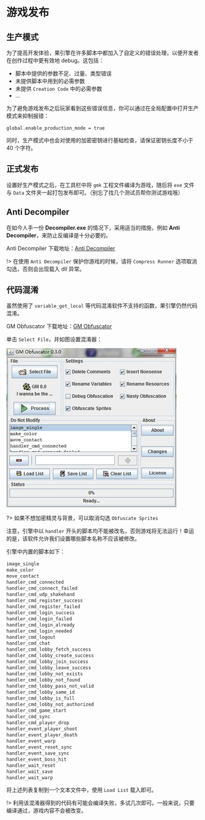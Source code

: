 # 游戏发布

## 生产模式

为了提高开发体验，果引擎在许多脚本中都加入了自定义的错误处理，以便开发者在创作过程中更有效地 debug。这包括：

* 脚本中提供的参数不足、过量、类型错误
* 未提供脚本中用到的必需参数
* 未提供 `Creation Code` 中的必需参数
* ...

为了避免游戏发布之后玩家看到这些错误信息，你可以通过在全局配置中打开生产模式来抑制报错：

```gml
global.enable_production_mode = true
```

同时，生产模式中也会对使用的加密密钥进行基础检查，请保证密钥长度不小于 40 个字符。

## 正式发布

设置好生产模式之后，在工具栏中将 `gmk` 工程文件编译为游戏，随后将 `exe` 文件与 `Data` 文件夹一起打包发布即可。（别忘了找几个测试员帮你测试游戏哦）

## Anti Decompiler

在如今人手一份 **Decompiler.exe** 的情况下，采用适当的措施，例如 **Anti Decompiler**，来防止反编译是十分必要的。

Anti Decompiler 下载地址：[Anti Decompiler](http://p9wc9w6dq.bkt.clouddn.com/anti-decompiler.zip)

!> 在使用 `Anti Decompiler` 保护你游戏的时候，请将 `Compress Runner` 选项取消勾选，否则会出现载入 dll 异常。

## 代码混淆

虽然使用了 `variable_get_local` 等代码混淆软件不支持的函数，果引擎仍然代码混淆。

GM Obfuscator 下载地址：[GM Obfuscator](http://p9wc9w6dq.bkt.clouddn.com/GM%20Obfuscator%20030.jar)

单击 `Select File`，并如图设置混淆器：

![Obfuscator settings](_images/obfuscator.jpg)

?> 如果不想加密精灵与背景，可以取消勾选 `Obfuscate Sprites`

注意，引擎中以 `handler` 开头的脚本均不能被改名，否则游戏将无法运行！幸运的是，该软件允许我们设置哪些脚本名称不应该被修改。

引擎中内置的脚本如下：

```
image_single
make_color
move_contact
handler_cmd_connected
handler_cmd_connect_failed
handler_cmd_udp_shakehand
handler_cmd_register_success
handler_cmd_register_failed
handler_cmd_login_success
handler_cmd_login_failed
handler_cmd_login_already
handler_cmd_login_needed
handler_cmd_logout
handler_cmd_chat
handler_cmd_lobby_fetch_success
handler_cmd_lobby_create_success
handler_cmd_lobby_join_success
handler_cmd_lobby_leave_success
handler_cmd_lobby_not_exists
handler_cmd_lobby_not_found
handler_cmd_lobby_pass_not_valid
handler_cmd_lobby_same_id
handler_cmd_lobby_is_full
handler_cmd_lobby_not_authorized
handler_cmd_game_start
handler_cmd_sync
handler_cmd_player_drop
handler_event_player_shoot
handler_event_player_death
handler_event_warp
handler_event_reset_sync
handler_event_save_sync
handler_event_boss_hit
handler_wait_reset
handler_wait_save
handler_wait_warp
```

将上述列表复制到一个文本文件中，使用 `Load List` 载入即可。

!> 利用该混淆器得到的代码有可能会编译失败，多试几次即可。一般来说，只要编译通过，游戏内容不会被改变。

